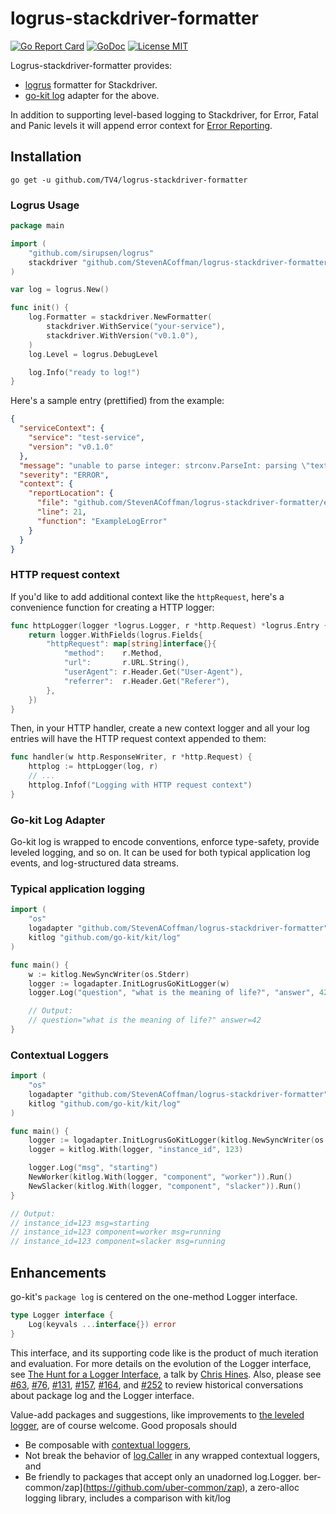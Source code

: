 # logrus-stackdriver-formatter

[![Go Report Card](https://goreportcard.com/badge/github.com/StevenACoffman/logrus-stackdriver-formatter)](https://goreportcard.com/report/github.com/StevenACoffman/logrus-stackdriver-formatter)
[![GoDoc](https://img.shields.io/badge/godoc-reference-blue.svg?style=flat)](https://godoc.org/github.com/StevenACoffman/logrus-stackdriver-formatter)
[![License MIT](https://img.shields.io/badge/license-MIT-lightgrey.svg?style=flat)](https://github.com/StevenACoffman/logrus-stackdriver-formatter#license)

Logrus-stackdriver-formatter provides:
+ [logrus](https://github.com/sirupsen/logrus) formatter for Stackdriver.
+ [go-kit log](https://github.com/go-kit/kit/tree/master/log) adapter for the above.

In addition to supporting level-based logging to Stackdriver, for Error, Fatal and Panic levels it will append error context for [Error Reporting](https://cloud.google.com/error-reporting/).

## Installation

```shell
go get -u github.com/TV4/logrus-stackdriver-formatter
```

### Logrus Usage

```go
package main

import (
    "github.com/sirupsen/logrus"
    stackdriver "github.com/StevenACoffman/logrus-stackdriver-formatter"
)

var log = logrus.New()

func init() {
    log.Formatter = stackdriver.NewFormatter(
        stackdriver.WithService("your-service"), 
        stackdriver.WithVersion("v0.1.0"),
    )
    log.Level = logrus.DebugLevel

    log.Info("ready to log!")
}
```

Here's a sample entry (prettified) from the example:

```json
{
  "serviceContext": {
    "service": "test-service",
    "version": "v0.1.0"
  },
  "message": "unable to parse integer: strconv.ParseInt: parsing \"text\": invalid syntax",
  "severity": "ERROR",
  "context": {
    "reportLocation": {
      "file": "github.com/StevenACoffman/logrus-stackdriver-formatter/example_test.go",
      "line": 21,
      "function": "ExampleLogError"
    }
  }
}
```

### HTTP request context

If you'd like to add additional context like the `httpRequest`, here's a convenience function for creating a HTTP logger:

```go
func httpLogger(logger *logrus.Logger, r *http.Request) *logrus.Entry {
    return logger.WithFields(logrus.Fields{
        "httpRequest": map[string]interface{}{
            "method":    r.Method,
            "url":       r.URL.String(),
            "userAgent": r.Header.Get("User-Agent"),
            "referrer":  r.Header.Get("Referer"),
        },
    })
}
```

Then, in your HTTP handler, create a new context logger and all your log entries will have the HTTP request context appended to them:

```go
func handler(w http.ResponseWriter, r *http.Request) {
    httplog := httpLogger(log, r)
    // ...
    httplog.Infof("Logging with HTTP request context")
}
```

### Go-kit Log Adapter

Go-kit log is wrapped to encode conventions, enforce type-safety, provide leveled
logging, and so on. It can be used for both typical application log events,
and log-structured data streams.


### Typical application logging

```go
import (
	"os"
	logadapter "github.com/StevenACoffman/logrus-stackdriver-formatter"
	kitlog "github.com/go-kit/kit/log"
)

func main() {
	w := kitlog.NewSyncWriter(os.Stderr)
	logger := logadapter.InitLogrusGoKitLogger(w)
	logger.Log("question", "what is the meaning of life?", "answer", 42)

	// Output:
	// question="what is the meaning of life?" answer=42
}
```

### Contextual Loggers

```go
import (
	"os"
	logadapter "github.com/StevenACoffman/logrus-stackdriver-formatter"
	kitlog "github.com/go-kit/kit/log"
)

func main() {
	logger := logadapter.InitLogrusGoKitLogger(kitlog.NewSyncWriter(os.Stderr))
	logger = kitlog.With(logger, "instance_id", 123)

	logger.Log("msg", "starting")
	NewWorker(kitlog.With(logger, "component", "worker")).Run()
	NewSlacker(kitlog.With(logger, "component", "slacker")).Run()
}

// Output:
// instance_id=123 msg=starting
// instance_id=123 component=worker msg=running
// instance_id=123 component=slacker msg=running
```

## Enhancements

go-kit's `package log` is centered on the one-method Logger interface.

```go
type Logger interface {
	Log(keyvals ...interface{}) error
}
```

This interface, and its supporting code like is the product of much iteration
and evaluation. For more details on the evolution of the Logger interface,
see [The Hunt for a Logger Interface](http://go-talks.appspot.com/github.com/ChrisHines/talks/structured-logging/structured-logging.slide#1),
a talk by [Chris Hines](https://github.com/ChrisHines).
Also, please see
[#63](https://github.com/go-kit/kit/issues/63),
[#76](https://github.com/go-kit/kit/pull/76),
[#131](https://github.com/go-kit/kit/issues/131),
[#157](https://github.com/go-kit/kit/pull/157),
[#164](https://github.com/go-kit/kit/issues/164), and
[#252](https://github.com/go-kit/kit/pull/252)
to review historical conversations about package log and the Logger interface.

Value-add packages and suggestions,
like improvements to [the leveled logger](https://godoc.org/github.com/go-kit/kit/log/level),
are of course welcome. Good proposals should

- Be composable with [contextual loggers](https://godoc.org/github.com/go-kit/kit/log#With),
- Not break the behavior of [log.Caller](https://godoc.org/github.com/go-kit/kit/log#Caller) in any wrapped contextual loggers, and
- Be friendly to packages that accept only an unadorned log.Logger.
ber-common/zap](https://github.com/uber-common/zap), a zero-alloc logging library, includes a comparison with kit/log

